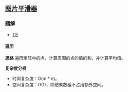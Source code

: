 ## [图片平滑器](https://leetcode-cn.com/problems/image-smoother/)
### 题解
+ [TS](../../ts/768/661.ts)

#### 遍历
**思路**
遍历矩阵中的点，计算周围的点的值的和，并计算平均值。

**复杂度分析**
+ 时间复杂度：O(m * n)。  
+ 空间复杂度：O(1)，除结果数组不占用额外空间。